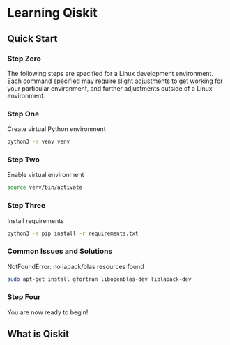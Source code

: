 # Learning Qiskit

## Quick Start

### Step Zero

The following steps are specified for a Linux development environment. Each command specified may require slight adjustments to get working for your particular environment, and further adjustments outside of a Linux environment.

### Step One

Create virtual Python environment

```bash
python3 -m venv venv
```

### Step Two

Enable virtual environment

```bash
source venv/bin/activate
```

### Step Three

Install requirements

```bash
python3 -m pip install -r requirements.txt
```

### Common Issues and Solutions

NotFoundError: no lapack/blas resources found

```bash
sudo apt-get install gfortran libopenblas-dev liblapack-dev
```

### Step Four

You are now ready to begin!

## What is Qiskit
